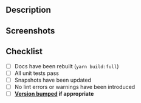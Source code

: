 ## Description

<!-- Enter a brief description of your changes -->

## Screenshots

<!-- Add screenshots if applicable -->

## Checklist

- [ ] Docs have been rebuilt (`yarn build:full`)
- [ ] All unit tests pass
- [ ] Snapshots have been updated
- [ ] No lint errors or warnings have been introduced
- [ ] **[Version bumped](https://github.com/cbinsights/form-design-system#updating-version-number) if appropriate**
